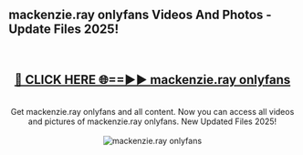 <h2>mackenzie.ray onlyfans Videos And Photos - Update Files 2025!</h2>
<br>
<div align="center">
<h2><a href="https://linkcuts.com/hfmhzwbr" rel="nofollow">🔴 CLICK HERE 🌐==►► mackenzie.ray onlyfans</a></h2>
<br>
Get mackenzie.ray onlyfans and all content. Now you can access all videos and pictures of mackenzie.ray onlyfans. New Updated Files 2025!
<br>
<br>
<a href="https://linkcuts.com/hfmhzwbr" rel="nofollow" data-target="animated-image.originalLink"><img src="https://i.ibb.co.com/WyWwxjT/player-gif2.gif" alt="mackenzie.ray onlyfans" style="max-width: 100%; display: inline-block;" data-target="animated-image.originalImage"></a>
</div>
<br>